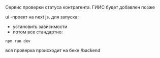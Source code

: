 Сервис проверки статуса контрагента.
ГИИС будет добавлен позже

ui -проект на next js.
для запуска:
- установить зависимости
 - потом все стандартно: 
 ```
npm run dev
```

вся проверка происходит на беке /backend

